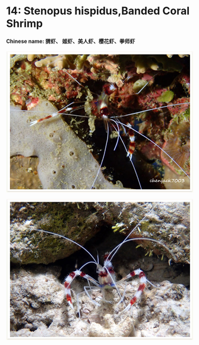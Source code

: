 # 14: Stenopus hispidus,Banded Coral Shrimp

#### Chinese name: 猬虾、 姬虾、美人虾、樱花虾、拳师虾

![](../../.gitbook/assets/banded-coral-shrimp.jpg)

![](../../.gitbook/assets/banded-coral-shrimp2.jpg)

